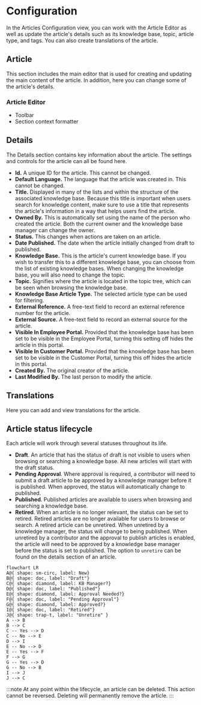 # Configuration
In the Articles Configuration view, you can work with the Article Editor as well as update the article's details such as its knowledge base, topic, article type, and tags. You can also create translations of the article.

## Article
This section includes the main editor that is used for creating and updating the main content of the article. In addition, here you can change some of the article's details.

### Article Editor
* Toolbar
* Section context formatter

## Details
The Details section contains key information about the article. The settings and controls for the article can all be found here.
* **Id.** A unique ID for the article. This cannot be changed.
* **Default Language.** The language that the article was created in. This cannot be changed.  
* **Title.** Displayed in many of the lists and within the structure of the associated knowledge base. Because this title is important when users search for knowledge content, make sure to use a title that represents the article's information in a way that helps users find the article.
* **Owned By.** This is automatically set using the name of the person who created the article. Both the current owner and the knowledge base manager can change the owner.
* **Status.** This changes when actions are taken on an article.  
* **Date Published.** The date when the article initially changed from draft to published.
* **Knowledge Base.** This is the article's current knowledge base.  If you wish to transfer this to a different knowledge base, you can choose from the list of existing knowledge bases.  When changing the knowledge base, you will also need to change the topic.
* **Topic.** Signifies where the article is located in the topic tree, which can be seen when browsing the knowledge base.
* **Knowledge Base Article Type.** The selected article type can be used for filtering.
* **External Reference.** A free-text field to record an external reference number for the article.
* **External Source.** A free-text field to record an external source for the article.
* **Visible In Employee Portal.** Provided that the knowledge base has been set to be visible in the Employee Portal, turning this setting off hides the article in this portal.
* **Visible In Customer Portal.** Provided that the knowledge base has been set to be visible in the Customer Portal, turning this off hides the article in this portal.
* **Created By.** The original creator of the article.
* **Last Modified By.** The last person to modify the article.  

## Translations
Here you can add and view translations for the article.

## Article status lifecycle
Each article will work through several statuses throughout its life.  

* **Draft**. An article that has the status of draft is not visible to users when browsing or searching a knowledge base.  All new articles will start with the draft status.
* **Pending Approval**. Where approval is required, a contributor will need to submit a draft article to be approved by a knowledge manager before it is published. When approved, the status will automatically change to published.
* **Published**. Published articles are available to users when browsing and searching a knowledge base.
* **Retired**. When an article is no longer relevant, the status can be set to retired.  Retired articles are no longer available for users to browse or search. A retired article can be unretired.  When unretired by a knowledge manager, the status will change to being published.  When unretired by a contributor and the approval to publish articles is enabled, the article will need to be approved by a knowledge base manager before the status is set to published.  The option to `unretire` can be found on the details section of an article.

```mermaid
flowchart LR
A@{ shape: sm-circ, label: New}
B@{ shape: doc, label: "Draft"}
C@{ shape: diamond, label: KB Manager?}
D@{ shape: doc, label: "Published"}
E@{ shape: diamond, label: Approval Needed?}
F@{ shape: doc, label: "Pending Approval"}
G@{ shape: diamond, label: Approved?}
I@{ shape: doc, label: "Retired"}
J@{ shape: trap-t, label: "Unretire" }
A --> B
B --> C
C -- Yes --> D
C -- No --> E
D --> I
E -- No --> D
E -- Yes --> F
F --> G
G -- Yes --> D
G -- No --> B
I --> J
J --> C
```


:::note
At any point within the lifecycle, an article can be deleted.  This action cannot be reversed.  Deleting will permanently remove the article.
:::
